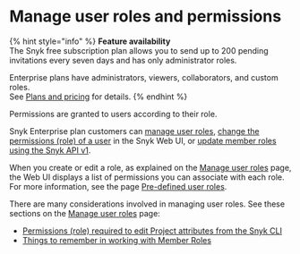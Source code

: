 # Manage user roles and permissions

{% hint style="info" %}
**Feature availability**\
The Snyk free subscription plan allows you to send up to 200 pending invitations every seven days and has only administrator roles.

Enterprise plans have administrators, viewers, collaborators, and custom roles.\
See [Plans and pricing](https://snyk.io/plans/) for details.
{% endhint %}

Permissions are granted to users according to their role.

Snyk Enterprise plan customers can [manage user roles](manage-member-roles.md), [change the permissions (role) of a user](change-the-permissions-role-of-a-user.md) in the Snyk Web UI, or [update member roles using the Snyk API v1](../manage-users-and-permissions/update-member-roles-via-api.md).

When you create or edit a role, as explained on the [Manage user roles](manage-member-roles.md) page, the Web UI displays a list of permissions you can associate with each role. For more information, see the page [Pre-defined user roles](default-user-roles.md).

There are many considerations involved in managing user roles. See these sections on the [Manage user roles](manage-member-roles.md) page:

* [Permissions (role) required to edit Project attributes from the Snyk CLI](manage-member-roles.md#permissions-role-required-to-edit-project-attributes-from-the-snyk-cli)
* [Things to remember in working with Member Roles](manage-member-roles.md#things-to-remember-in-working-with-member-roles)
